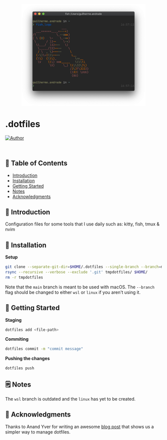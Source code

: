 <p align="center">
   <img src=".github/terminal.png" width="400"/>
</p>

# .dotfiles

[![Author](https://img.shields.io/badge/author-Guilherme%20de%20Andrade-2A6369?style=flat-square)](https://github.com/guilhermedeandrade)

<br />

## :pushpin: Table of Contents

- [Introduction](#scroll-introduction)
- [Installation](#construction_worker-installation)
- [Getting Started](#runner-getting-started)
- [Notes](#spiral_notepad-notes)
- [Acknowledgments](#pray-acknowledgments)

## :scroll: Introduction

Configuration files for some tools that I use daily such as: kitty, fish, tmux &amp; nvim

## :construction_worker: Installation

**Setup**

```sh
git clone --separate-git-dir=$HOME/.dotfiles --single-branch --branch=main https://github.com/guilhermedeandrade/.dotfiles.git tmpdotfiles
rsync --recursive --verbose --exclude '.git' tmpdotfiles/ $HOME/
rm -r tmpdotfiles
```

Note that the `main` branch is meant to be used with macOS. The `--branch` flag should be changed to either `wsl` or `linux` if you aren't using it.

## :runner: Getting Started

**Staging**

```sh
dotfiles add <file-path>
```

**Commiting**

```sh
dotfiles commit -m "commit message"
```

**Pushing the changes**
```sh
dotfiles push
```

## :spiral_notepad: Notes

The `wsl` branch is outdated and the `linux` has yet to be created.

## :pray: Acknowledgments

Thanks to Anand Yver for writing an awesome [blog post](https://www.anand-iyer.com/blog/2018/a-simpler-way-to-manage-your-dotfiles.html) that shows us a simpler way to manage dotfiles.
